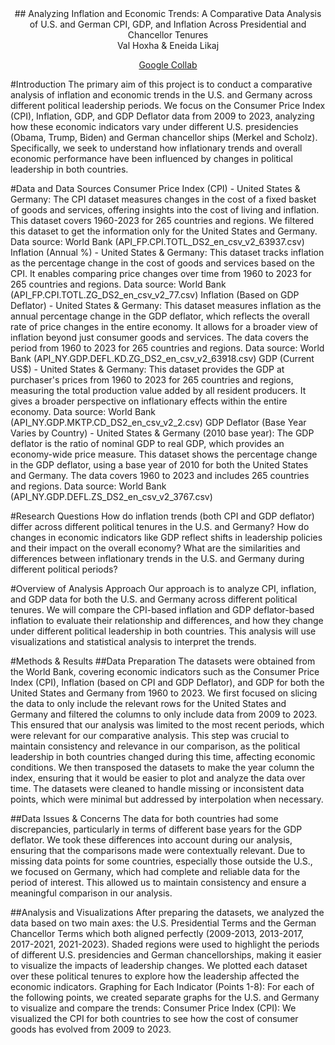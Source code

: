 
<div align="center">
## Analyzing Inflation and Economic Trends: A Comparative Data Analysis of U.S. and German CPI, GDP, and Inflation Across Presidential and Chancellor Tenures 
</div>

<div align="center">
Val Hoxha & Eneida Likaj
  <p><a href="https://colab.research.google.com/drive/1owGzEK4yEnB7BBwD5_JwS8etEzIckTPT?usp=sharing" target="_blank">Google Collab</a></p>
</div>

#Introduction
The primary aim of this project is to conduct a comparative analysis of inflation and economic trends in the U.S. and Germany across different political leadership periods. 
We focus on the Consumer Price Index (CPI), Inflation, GDP, and GDP Deflator data from 2009 to 2023, analyzing how these economic indicators vary under different U.S. presidencies (Obama, Trump, Biden) and German chancellor ships (Merkel and Scholz). 
Specifically, we seek to understand how inflationary trends and overall economic performance have been influenced by changes in political leadership in both countries.

#Data and Data Sources
Consumer Price Index (CPI) - United States & Germany: The CPI dataset measures changes in the cost of a fixed basket of goods and services, offering insights into the cost of living and inflation. This dataset covers 1960-2023 for 265 countries and regions. We filtered this dataset to get the information only for the United States and Germany. 
Data source: World Bank (API_FP.CPI.TOTL_DS2_en_csv_v2_63937.csv)
Inflation (Annual %) - United States & Germany: This dataset tracks inflation as the percentage change in the cost of goods and services based on the CPI. It enables comparing price changes over time from 1960 to 2023 for 265 countries and regions.
Data source: World Bank (API_FP.CPI.TOTL.ZG_DS2_en_csv_v2_77.csv)
Inflation (Based on GDP Deflator) - United States & Germany: This dataset measures inflation as the annual percentage change in the GDP deflator, which reflects the overall rate of price changes in the entire economy. It allows for a broader view of inflation beyond just consumer goods and services. The data covers the period from 1960 to 2023 for 265 countries and regions.
Data source: World Bank (API_NY.GDP.DEFL.KD.ZG_DS2_en_csv_v2_63918.csv)
GDP (Current US$) - United States & Germany: This dataset provides the GDP at purchaser's prices from 1960 to 2023 for 265 countries and regions, measuring the total production value added by all resident producers. It gives a broader perspective on inflationary effects within the entire economy.
Data source: World Bank (API_NY.GDP.MKTP.CD_DS2_en_csv_v2_2.csv)
GDP Deflator (Base Year Varies by Country) - United States & Germany (2010 base year): The GDP deflator is the ratio of nominal GDP to real GDP, which provides an economy-wide price measure. This dataset shows the percentage change in the GDP deflator, using a base year of 2010 for both the United States and Germany. The data covers 1960 to 2023 and includes 265 countries and regions.
Data source: World Bank (API_NY.GDP.DEFL.ZS_DS2_en_csv_v2_3767.csv)

#Research Questions
How do inflation trends (both CPI and GDP deflator) differ across different political tenures in the U.S. and Germany?
How do changes in economic indicators like GDP reflect shifts in leadership policies and their impact on the overall economy?
What are the similarities and differences between inflationary trends in the U.S. and Germany during different political periods?

#Overview of Analysis Approach
Our approach is to analyze CPI, inflation, and GDP data for both the U.S. and Germany across different political tenures. We will compare the CPI-based inflation and GDP deflator-based inflation to evaluate their relationship and differences, and how they change under different political leadership in both countries. This analysis will use visualizations and statistical analysis to interpret the trends.

#Methods & Results
##Data Preparation
The datasets were obtained from the World Bank, covering economic indicators such as the Consumer Price Index (CPI), Inflation (based on CPI and GDP Deflator), and GDP for both the United States and Germany from 1960 to 2023.
We first focused on slicing the data to only include the relevant rows for the United States and Germany and filtered the columns to only include data from 2009 to 2023. This ensured that our analysis was limited to the most recent periods, which were relevant for our comparative analysis. This step was crucial to maintain consistency and relevance in our comparison, as the political leadership in both countries changed during this time, affecting economic conditions.
We then transposed the datasets to make the year column the index, ensuring that it would be easier to plot and analyze the data over time. The datasets were cleaned to handle missing or inconsistent data points, which were minimal but addressed by interpolation when necessary.

##Data Issues & Concerns
The data for both countries had some discrepancies, particularly in terms of different base years for the GDP deflator. We took these differences into account during our analysis, ensuring that the comparisons made were contextually relevant.
Due to missing data points for some countries, especially those outside the U.S., we focused on Germany, which had complete and reliable data for the period of interest. This allowed us to maintain consistency and ensure a meaningful comparison in our analysis.

##Analysis and Visualizations
After preparing the datasets, we analyzed the data based on two main axes: the U.S. Presidential Terms and the German Chancellor Terms which both aligned perfectly (2009-2013, 2013-2017, 2017-2021, 2021-2023). Shaded regions were used to highlight the periods of different U.S. presidencies and German chancellorships, making it easier to visualize the impacts of leadership changes. We plotted each dataset over these political tenures to explore how the leadership affected the economic indicators.
Graphing for Each Indicator (Points 1-8): For each of the following points, we created separate graphs for the U.S. and Germany to visualize and compare the trends:
Consumer Price Index (CPI): We visualized the CPI for both countries to see how the cost of consumer goods has evolved from 2009 to 2023.




